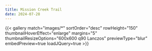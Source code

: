 ```yaml
---
title: Mission Creek Trail
date: 2024-07-28
---
```


{{< gallery match="images/*" sortOrder="desc" rowHeight="150" thumbnailHoverEffect="enlarge" margins="5" thumbnailResizeOptions="600x600 q90 Lanczos" previewType="blur" embedPreview=true loadJQuery=true >}}
